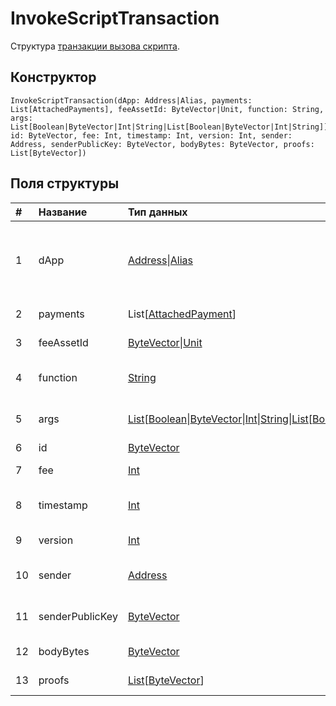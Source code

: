 # InvokeScriptTransaction

Структура [транзакции вызова скрипта](/ru/blockchain/transaction-type/invoke-script-transaction).

## Конструктор

```ride
InvokeScriptTransaction(dApp: Address|Alias, payments: List[AttachedPayments], feeAssetId: ByteVector|Unit, function: String, args: List[Boolean|ByteVector|Int|String|List[Boolean|ByteVector|Int|String]], id: ByteVector, fee: Int, timestamp: Int, version: Int, sender: Address, senderPublicKey: ByteVector, bodyBytes: ByteVector, proofs: List[ByteVector])
```

## Поля структуры

| # | Название | Тип данных | Описание |
| :--- | :--- | :--- | :--- |
| 1 | dApp | [Address](/ru/ride/structures/common-structures/address)&#124;[Alias](/ru/ride/structures/common-structures/alias) | [Адрес](/ru/blockchain/account/address) или [псевдоним](/ru/blockchain/account/alias) [аккаунта](/ru/blockchain/account/), который вызывает функцию |
| 2 | payments | List[[AttachedPayment](/ru/ride/structures/common-structures/attached-payment)] | Приложенные платежи |
| 3 | feeAssetId | [ByteVector](/ru/ride/data-types/byte-vector)&#124;[Unit](/ru/ride/data-types/unit) | [Токен](/ru/blockchain/token/) комиссии |
| 4 | function | [String](/ru/ride/data-types/string) | Имя [вызываемой функции](/ru/ride/functions/callable-function) |
| 5 | args | [List](/ru/ride/data-types/list)[[Boolean](/ru/ride/data-types/boolean)&#124;[ByteVector](/ru/ride/data-types/byte-vector)&#124;[Int](/ru/ride/data-types/int)&#124;[String](/ru/ride/data-types/string)&#124;[List](/ru/ride/data-types/list)[[Boolean](/ru/ride/data-types/boolean)&#124;[ByteVector](/ru/ride/data-types/byte-vector)&#124;[Int](/ru/ride/data-types/int)&#124;[String](/ru/ride/data-types/string)]]  | Параметры вызываемой функции |
| 6 | id | [ByteVector](/ru/ride/data-types/byte-vector) | ID транзакции |
| 7 | fee | [Int](/ru/ride/data-types/int) | [Комиссия за транзакцию](/ru/blockchain/transaction/transaction-fee) |
| 8 | timestamp | [Int](/ru/ride/data-types/int) | Временная метка транзакции |
| 9 | version | [Int](/ru/ride/data-types/int) | Версия транзакции |
| 10 | sender | [Address](/ru/ride/structures/common-structures/address) | [Адрес](/ru/blockchain/account/address) отправителя транзакции |
| 11 | senderPublicKey | [ByteVector](/ru/ride/data-types/byte-vector) | Открытый ключ отправителя транзакции |
| 12 | bodyBytes | [ByteVector](/ru/ride/data-types/byte-vector) | Байты тела транзакции |
| 13 | proofs | [List](/ru/ride/data-types/list)[[ByteVector](/ru/ride/data-types/byte-vector)] | Список [подтверждений](/ru/blockchain/transaction/transaction-proof) |
